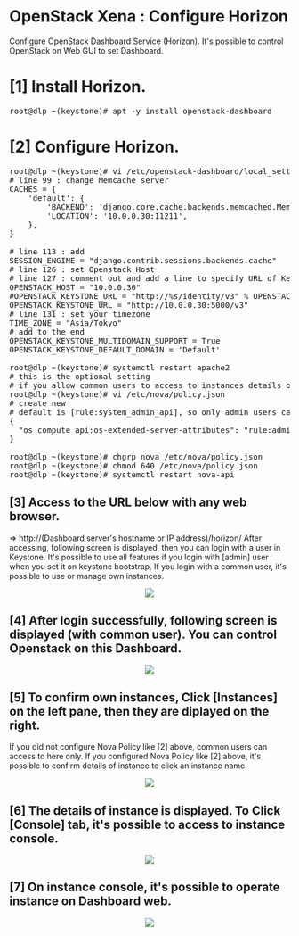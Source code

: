 # OpenStack Xena : Configure Horizon

Configure OpenStack Dashboard Service (Horizon).
It's possible to control OpenStack on Web GUI to set Dashboard.

# [1]	Install Horizon.
<pre>root@dlp ~(keystone)# apt -y install openstack-dashboard</pre>

# [2]	Configure Horizon.
<pre>
root@dlp ~(keystone)# vi /etc/openstack-dashboard/local_settings.py
# line 99 : change Memcache server
CACHES = {
    'default': {
        'BACKEND': 'django.core.cache.backends.memcached.MemcachedCache',
        'LOCATION': '10.0.0.30:11211',
    },
}

# line 113 : add
SESSION_ENGINE = "django.contrib.sessions.backends.cache"
# line 126 : set Openstack Host
# line 127 : comment out and add a line to specify URL of Keystone Host
OPENSTACK_HOST = "10.0.0.30"
#OPENSTACK_KEYSTONE_URL = "http://%s/identity/v3" % OPENSTACK_HOST
OPENSTACK_KEYSTONE_URL = "http://10.0.0.30:5000/v3"
# line 131 : set your timezone
TIME_ZONE = "Asia/Tokyo"
# add to the end
OPENSTACK_KEYSTONE_MULTIDOMAIN_SUPPORT = True
OPENSTACK_KEYSTONE_DEFAULT_DOMAIN = 'Default'

root@dlp ~(keystone)# systemctl restart apache2
# this is the optional setting
# if you allow common users to access to instances details or console on the Dashboard web, set like follows
root@dlp ~(keystone)# vi /etc/nova/policy.json
# create new
# default is [rule:system_admin_api], so only admin users can access to instances details or console
{
  "os_compute_api:os-extended-server-attributes": "rule:admin_or_owner",
}

root@dlp ~(keystone)# chgrp nova /etc/nova/policy.json
root@dlp ~(keystone)# chmod 640 /etc/nova/policy.json
root@dlp ~(keystone)# systemctl restart nova-api</pre>

## [3]	Access to the URL below with any web browser.

⇒ http://(Dashboard server's hostname or IP address)/horizon/
After accessing, following screen is displayed, then you can login with a user in Keystone.
It's possible to use all features if you login with [admin] user when you set it on keystone bootstrap.
If you login with a common user, it's possible to use or manage own instances.

<p align="center"><img src="https://drive.google.com/uc?export=view&id=1lepuLmDoEdzml0bonu2GG5T6xtIa1FoT"></p>

## [4]	After login successfully, following screen is displayed (with common user). You can control Openstack on this Dashboard.
<p align="center"><img src="https://drive.google.com/uc?export=view&id=1lepuLmDoEdzml0bonu2GG5T6xtIa1FoT"></p>

## [5]	To confirm own instances, Click [Instances] on the left pane, then they are diplayed on the right.
If you did not configure Nova Policy like [2] above, common users can access to here only.
If you configured Nova Policy like [2] above, it's possible to confirm details of instance to click an instance name.
<p align="center"><img src="https://drive.google.com/uc?export=view&id=1lepuLmDoEdzml0bonu2GG5T6xtIa1FoT"></p>

## [6]	The details of instance is displayed. To Click [Console] tab, it's possible to access to instance console.
<p align="center"><img src="https://drive.google.com/uc?export=view&id=1lepuLmDoEdzml0bonu2GG5T6xtIa1FoT"></p>

## [7]	On instance console, it's possible to operate instance on Dashboard web.
<p align="center"><img src="https://drive.google.com/uc?export=view&id=1lepuLmDoEdzml0bonu2GG5T6xtIa1FoT"></p>
